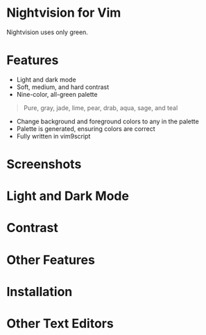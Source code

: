 # Nightvision for Vim

Nightvision uses only green.

# Features

* Light and dark mode
* Soft, medium, and hard contrast
* Nine-color, all-green palette
> Pure, gray, jade, lime, pear, drab, aqua, sage, and teal
* Change background and foreground colors to any in the palette
* Palette is generated, ensuring colors are correct
* Fully written in vim9script

# Screenshots

# Light and Dark Mode

# Contrast

# Other Features

# Installation

# Other Text Editors
